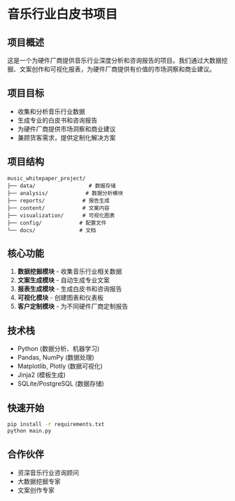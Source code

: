 # 音乐行业白皮书项目

## 项目概述
这是一个为硬件厂商提供音乐行业深度分析和咨询报告的项目。我们通过大数据挖掘、文案创作和可视化报表，为硬件厂商提供有价值的市场洞察和商业建议。

## 项目目标
- 收集和分析音乐行业数据
- 生成专业的白皮书和咨询报告
- 为硬件厂商提供市场洞察和商业建议
- 兼顾货客需求，提供定制化解决方案

## 项目结构
```
music_whitepaper_project/
├── data/                 # 数据存储
├── analysis/            # 数据分析模块
├── reports/            # 报告生成
├── content/            # 文案内容
├── visualization/      # 可视化图表
├── config/            # 配置文件
└── docs/              # 文档
```

## 核心功能
1. **数据挖掘模块** - 收集音乐行业相关数据
2. **文案生成模块** - 自动生成专业文案
3. **报表生成模块** - 生成白皮书和咨询报告
4. **可视化模块** - 创建图表和仪表板
5. **客户定制模块** - 为不同硬件厂商定制报告

## 技术栈
- Python (数据分析、机器学习)
- Pandas, NumPy (数据处理)
- Matplotlib, Plotly (数据可视化)
- Jinja2 (模板生成)
- SQLite/PostgreSQL (数据存储)

## 快速开始
```bash
pip install -r requirements.txt
python main.py
```

## 合作伙伴
- 资深音乐行业咨询顾问
- 大数据挖掘专家
- 文案创作专家 